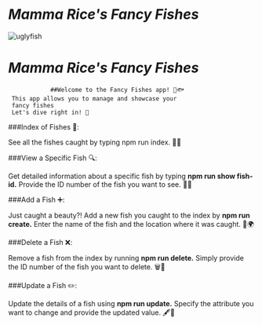 # <em>Mamma Rice's Fancy Fishes</em>
![uglyfish](https://github.com/XavierRice/PROJECTMOD2/assets/126502714/79b7a724-d671-43c2-acef-9b74832e3a25)

# <em>Mamma Rice's Fancy Fishes</em>
                ##Welcome to the Fancy Fishes app! 🌊🐟 
     This app allows you to manage and showcase your 
     fancy fishes 
     Let's dive right in! 🤿



###Index of Fishes 📜: 
<p>See all the fishes caught by typing npm run index. 🐠📝</p>

###View a Specific Fish 🔍: 
<p>Get detailed information about a specific fish by typing <strong>npm run show fish-id.</strong>
Provide the ID number of the fish you want to see. 🐡🔎</p>

###Add a Fish ➕: 
<p>Just caught a beauty?! Add a new fish you caught to the index by <strong>npm run create.</strong>
Enter the name of the fish and the location where it was caught. 🎣🌍</p>


###Delete a Fish ❌: 
<p>Remove a fish from the index by running <strong> npm run delete.</strong>
Simply provide the ID number of the fish you want to delete. 🗑️🐠</p>


###Update a Fish ✏️: 
<p>Update the details of a fish using <strong> npm run update.</strong>
Specify the attribute you want to change and provide the updated value. 🖋️📝</p>